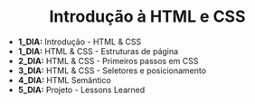 <h1 align="center">Introdução à HTML e CSS</h1>

<ul>
	<li><strong>1_DIA:</strong> Introdução - HTML & CSS</li>
	<li><strong>1_DIA:</strong> HTML & CSS - Estruturas de página</li>
	<li><strong>2_DIA:</strong> HTML & CSS - Primeiros passos em CSS</li>
	<li><strong>3_DIA:</strong> HTML & CSS - Seletores e posicionamento</li>
	<li><strong>4_DIA:</strong> HTML Semântico</li>
  <li><strong>5_DIA:</strong> Projeto - Lessons Learned</li>
</ul>
